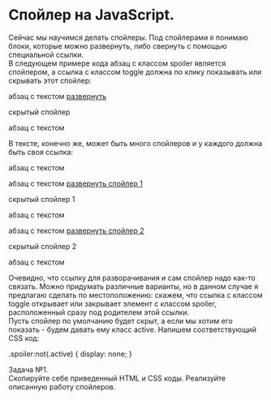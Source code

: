 # Спойлер на JavaScript.  
  
Сейчас мы научимся делать спойлеры. Под спойлерами я понимаю блоки, которые можно развернуть, либо свернуть с помощью специальной ссылки.  
В следующем примере кода абзац с классом spoiler является спойлером, а ссылка с классом toggle должна по клику показывать или скрывать этот спойлер:  
  
<p>
	абзац с текстом
	<a href="" class="toggle">развернуть</a>
</p>
<p class="spoiler">
	скрытый спойлер
</p>
<p>
	абзац с текстом
</p>  
  
В тексте, конечно же, может быть много спойлеров и у каждого должна быть своя ссылка:  
  
<p>
	абзац с текстом
</p>
<p>
	абзац с текстом
	<a href="" class="toggle">развернуть спойлер 1</a>
</p>
<p class="spoiler">
	скрытый спойлер 1
</p>
<p>
	абзац с текстом
</p>
<p>
	абзац с текстом
	<a href="" class="toggle">развернуть спойлер 2</a>
</p>
<p class="spoiler">
	скрытый спойлер 2
</p>
<p>
	абзац с текстом
</p>  
  
Очевидно, что ссылку для разворачивания и сам спойлер надо как-то связать. Можно придумать различные варианты, но в данном случае я предлагаю сделать по местоположению: скажем, что ссылка с классом toggle открывает или закрывает элемент с классом spoiler, расположенный сразу под родителем этой ссылки.  
Пусть спойлер по умолчанию будет скрыт, а если мы хотим его показать - будем давать ему класс active. Напишем соответствующий CSS код:  
  
.spoiler:not(.active) {
	display: none;
}  
  
Задача №1.  
Скопируйте себе приведенный HTML и CSS коды. Реализуйте описанную работу спойлеров.